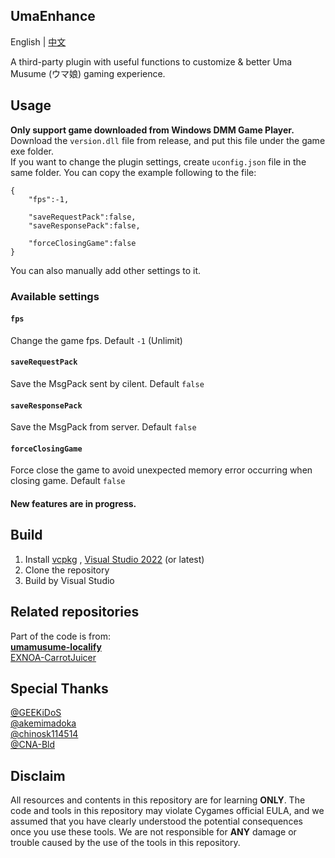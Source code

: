 ## UmaEnhance
English | [中文](README_zh.md)  
  
A third-party plugin with useful functions to customize & better Uma Musume (ウマ娘) gaming experience. 
## Usage
**Only support game downloaded from Windows DMM Game Player.**  
Download the `version.dll` file from release, and put this file under the game exe folder.  
If you want to change the plugin settings, create `uconfig.json` file in the same folder. You can copy the example following to the file:  
```
{
    "fps":-1,

    "saveRequestPack":false,
    "saveResponsePack":false,
    
    "forceClosingGame":false
}
```
You can also manually add other settings to it.  
### Available settings
#### `fps`
Change the game fps. Default `-1` (Unlimit)  
#### `saveRequestPack`
Save the MsgPack sent by cilent. Default `false`  
#### `saveResponsePack`
Save the MsgPack from server. Default `false`  
#### `forceClosingGame`
Force close the game to avoid unexpected memory error occurring when closing game. Default `false`
#### New features are in progress.
## Build
1. Install [vcpkg](vcpkg.io) , [Visual Studio 2022](https://visualstudio.microsoft.com/) (or latest)
2. Clone the repository
3. Build by Visual Studio
## Related repositories   
Part of the code is from:  
**[umamusume-localify](https://github.com/GEEKiDoS/umamusume-localify)**   
[EXNOA-CarrotJuicer](https://github.com/CNA-Bld/EXNOA-CarrotJuicer)    

## Special Thanks
[@GEEKiDoS](https://github.com/GEEKiDoS)  
[@akemimadoka](https://github.com/akemimadoka)  
[@chinosk114514](https://github.com/chinosk114514)  
[@CNA-Bld](https://github.com/CNA-Bld)  

## Disclaim
All resources and contents in this repository are for learning **ONLY**. The code and tools in this repository may violate Cygames official EULA, and we assumed that you have clearly understood the potential consequences once you use these tools. We are not responsible for **ANY** damage or trouble caused by the use of the tools in this repository.
